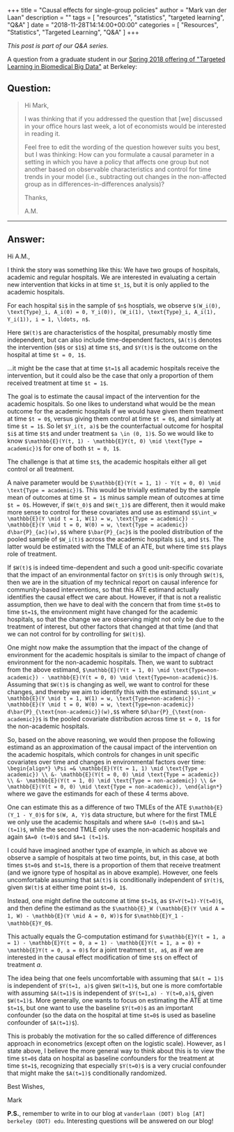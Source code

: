+++
title = "Causal effects for single-group policies"
author = "Mark van der Laan"
description = ""
tags = [
    "resources",
    "statistics",
    "targeted learning",
    "Q&A"
]
date = "2018-11-28T14:14:00+00:00"
categories = [
    "Resources",
    "Statistics",
    "Targeted Learning",
    "Q&A"
]
+++

_This post is part of our Q&A series._

A question from a graduate student in our [Spring 2018 offering of "Targeted
Learning in Biomedical Big
Data"](https://vanderlaan-group.github.io/tlbbd-sp2018/) at Berkeley:

## Question:

> Hi Mark,
>
> I was thinking that if you addressed the question that [we] discussed in your
> office hours last week, a lot of economists would be interested in reading it.
>
> Feel free to edit the wording of the question however suits you best, but I
> was thinking: How can you formulate a causal parameter in a setting in which
> you have a policy that affects one group but not another based on observable
> characteristics and control for time trends in your model (i.e., subtracting
> out changes in the non-affected group as in differences-in-differences
> analysis)?
>
> Thanks,
>
> A.M.

---

## Answer:

Hi A.M.,

I think the story was something like this: We have two groups of hospitals,
academic and regular hospitals. We are interested in evaluating a certain new
intervention that kicks in at time `$t_1$`, but it is only applied to the
academic hospitals.

For each hospital `$i$` in the sample of `$n$` hosptials, we observe `$(W_i(0),
\text{Type}_i, A_i(0) = 0, Y_i(0)), (W_i(1), \text{Type}_i, A_i(1), Y_i(1)),
i = 1, \ldots, n$`.

Here `$W(t)$` are characteristics of the hospital, presumably mostly time
independent, but can also include time-dependent factors, `$A(t)$` denotes the
intervention (`$0$` or `$1$`) at time `$t$`, and `$Y(t)$` is the outcome on the
hospital at time `$t = 0, 1$`.

...it might be the case that at time `$t=1$` all academic hospitals receive the
intervention, but it could also be the case that only a proportion of them
received treatment at time `$t = 1$`.

The goal is to estimate the causal impact of the intervention for the academic
hospitals. So one likes to understand what would be the mean outcome for the
academic hospitals if we would have given them treatment at time `$t = 0$`,
versus giving them control at time `$t = 0$`, and similarly at time `$t = 1$`.
So let `$Y_i(t, a)$` be the counterfactual outcome for hospital `$i$` at time
`$t$` and under treatment `$a \in (0, 1)$`. So we would like to know
`$\mathbb{E}(Y(t, 1) - \mathbb{E}Y(t, 0) \mid \text{Type = academic})$` for one
of both `$t = 0, 1$`.

The challenge is that at time `$t$`, the academic hospitals either all get
control or all treatment.

A naive parameter would be `$\mathbb{E}(Y(t = 1, 1) - Y(t = 0, 0) \mid
\text{Type = academic})$`. This would be trivially estimated by the sample mean
of outcomes at time `$t = 1$` minus sample mean of outcomes at time `$t = 0$`.
However, if `$W(t_0)$` and `$W(t_1)$` are different, then it would make more
sense to control for these  covariates and use as estimand `$$\int_w
\mathbb{E}(Y \mid t = 1, W(1) = w, \text{Type = academic}) - \mathbb{E}(Y \mid
t = 0, W(0) = w, \text{Type = academic}) d\bar{P}_{ac}(w),$$` where
`$\bar{P}_{ac}$` is the pooled distribution of the pooled sample of `$W_i(t)$`
across the academic hospitals `$i$`, and `$t$`. The latter would be estimated
with the TMLE of an ATE, but where time `$t$` plays role of treatment.

If `$W(t)$` is indeed time-dependent and such a good unit-specific covariate
that the impact of an environmental factor on `$Y(t)$` is only through `$W(t)$`,
then we are in the situation of my technical report on causal inference for
community-based interventions, so that this ATE estimand actually identifies the
causal effect we care about. However, if that is not a realistic assumption,
then we have to deal with the concern that from time `$t=0$` to time `$t=1$`,
the environment might have changed for the academic hospitals, so that the
change we are observing might not only be due to the treatment of interest, but
other factors that changed at that time (and that we can not control for by
controlling for `$W(t)$`).

One might now make the assumption that  the impact of the change of environment
for the academic hospitals is similar to the impact of change of environment for
the non-academic hospitals. Then, we want to subtract from the above estimand,
`$\mathbb{E}(Y(t = 1, 0) \mid \text{Type=non-academic}) -
\mathbb{E}(Y(t = 0, 0) \mid \text{Type=non-academic})$`. Assuming that `$W(t)$`
is changing as well, we want to control for these changes, and thereby we aim
to identify this with the estimand: `$$\int_w \mathbb{E}(Y \mid t = 1,
W(1) = w, \text{Type=non-academic}) - \mathbb{E}(Y \mid t = 0, W(0) = w,
\text{Type=non-academic}) d\bar{P}_{\text{non-academic}}(w),$$` where
`$d\bar{P}_{\text{non-academic}}$` is the pooled covariate distribution across
time `$t = 0, 1$` for the non-academic hospitals.

So, based on the above reasoning, we would then propose the following estimand
as an approximation of the causal impact of the intervention on the academic
hospitals, which controls for changes in unit specific covariates over time and
changes in environmental factors over time:
`\begin{align*}
\Psi =& \mathbb{E}(Y(t = 1, 1) \mid \text{Type = academic}) \\
     &- \mathbb{E}(Y(t = 0, 0) \mid \text{Type = academic}) \\
     &- \mathbb{E}(Y(t = 1, 0) \mid \text{Type = non-academic}) \\
     &+ \mathbb{E}(Y(t = 0, 0) \mid \text{Type = non-academic}),
\end{align*}`
where we gave the estimands for each of these $4$ terms above.

One can estimate this as a difference of two TMLEs of the ATE
`$\mathbb{E}(Y_1 - Y_0)$` for `$(W, A, Y)$` data structure, but where for the
first TMLE we only use the academic hospitals and where `$A=0 (t=0)$` and
`$A=1 (t=1)$`, while the second TMLE only uses the non-academic hospitals and
again `$A=0 (t=0)$` and `$A=1 (t=1)$`.

I could have imagined another type of example, in which as above we observe a
sample of hospitals at two time points, but, in this case, at both times `$t=0$`
and `$t=1$`, there is a proportion of them that receive treatment (and we ignore
type of hospital as in above example). However, one feels uncomfortable assuming
that `$A(t)$` is conditionally independent of `$Y(t)$`, given `$W(t)$` at either
time point `$t=0, 1$`.

Instead, one might define the outcome at time `$t=1$`, as `$Y=Y(t=1)-Y(t=0)$`,
and then define the estimand as the
`$\mathbb{E}_W (\mathbb{E}(Y \mid A = 1, W) - \mathbb{E}(Y \mid A = 0, W))$` for
`$\mathbb{E}Y_1 - \mathbb{E}Y_0$`.

This actually equals the G-computation estimand for
`$\mathbb{E}Y(t = 1, a = 1) - \mathbb{E}Y(t = 0, a = 1) -
\mathbb{E}Y(t = 1, a = 0) + \mathbb{E}Y(t = 0, a = 0)$` for a joint treatment
`$t, a$`, as if we are interested in the causal effect modification of time
`$t$` on effect of treatment $a$.

The idea being that one feels uncomfortable with assuming that `$A(t = 1)$` is
independent of `$Y(t=1, a)$` given `$W(t=1)$`, but one is more comfortable with
assuming `$A(t=1)$` is independent of `$Y(t=1,a) - Y(t=0,a)$`, given `$W(t=1)$`.
More generally, one wants to focus on estimating the ATE at time `$t=1$`, but
one want to use the baseline `$Y(t=0)$` as an important confounder (so the data
on the hospital at time `$t=0$` is used as baseline confounder of `$A(t=1)$`).

This is probably the motivation for the so called difference of differences
approach in econometrics (except often on the logistic scale). However, as I
state above, I believe the more general way to think about this is to view the
time `$t=0$` data on hospital as baseline confounders for the treatment at time
`$t=1$`, recognizing that especially `$Y(t=0)$` is a very crucial confounder
that might make the `$A(t=1)$` conditionally randomized.

Best Wishes,

Mark

__P.S.__, remember to write in to our blog at `vanderlaan (DOT) blog [AT]
berkeley (DOT) edu`. Interesting questions will be answered on our blog!